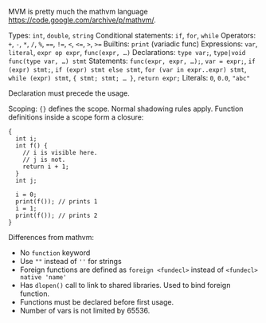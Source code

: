 MVM is pretty much the mathvm language https://code.google.com/archive/p/mathvm/.

Types: `int`, `double`, `string`
Conditional statements: `if`, `for`, `while`
Operators: `+`, `-`, `*`, `/`, `%`, `==`, `!=`, `<`, `<=`, `>`, `>=`
Builtins: `print` (variadic func)
Expressions: `var`, `literal`, `expr op expr`, `func(expr, …)`
Declarations: `type var;`, `type|void func(type var, …) stmt`
Statements: `func(expr, expr, …);`, `var = expr;`, `if (expr) stmt;`, `if (expr) stmt else stmt`, `for (var in expr..expr) stmt`, `while (expr) stmt`, `{ stmt; stmt; … }`, `return expr;`
Literals: `0`, `0.0`, `"abc"`

Declaration must precede the usage.

Scoping:
`{}` defines the scope. Normal shadowing rules apply. Function definitions inside a scope form a closure:

```
{
  int i;
  int f() {
    // i is visible here.
    // j is not.
    return i + 1;
  }
  int j;

  i = 0;
  print(f()); // prints 1
  i = 1;
  print(f()); // prints 2
}
```

Differences from mathvm:
* No `function` keyword
* Use `""` instead of `''` for strings
* Foreign functions are defined as `foreign <fundecl>` instead of `<fundecl> native 'name'`
* Has `dlopen()` call to link to shared libraries. Used to bind foreign function.
* Functions must be declared before first usage.
* Number of vars is not limited by 65536.
